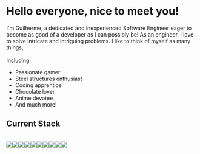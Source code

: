 <h1>Hello everyone, nice to meet you!</h1>

I'm Guilherme, a dedicated and inexperienced Software Engineer eager to become as good of a developer as I can possibly be! As an engineer, I love to solve intricate and intriguing problems.
I like to think of myself as many things,<br><br>
Including:
<ul>
  <li> Passionate gamer </li>
  <li> Steel structures enthusiast </li>
  <li> Coding apprentice </li>
  <li> Chocolate lover </li>
  <li> Anime devotee </li>
  <li> And much more! </li>
</ul>

<h2><b> Current Stack </b></h2> <br>
<div style="display: flex;">
  <!-- Javascript --><img src=https://img.shields.io/badge/JavaScript-F7DF1E?style=for-the-badge&logo=JavaScript&logoColor=black>
  <!-- React --><img src=https://img.shields.io/badge/React-61DAFB?style=for-the-badge&logo=React&logoColor=black>
  <!-- MongoDB --><img src=https://img.shields.io/badge/MongoDB-47A248?style=for-the-badge&logo=MongoDB&logoColor=white>
  <!-- PostgreSQL --><img src=https://img.shields.io/badge/PostgreSQL-4169E1?style=for-the-badge&logo=PostgreSQL&logoColor=white>
  <!-- Prisma --><img src=https://img.shields.io/badge/Prisma-2D3748?style=for-the-badge&logo=Prisma&logoColor=white>
  <!-- Jest --><img src=https://img.shields.io/badge/Jest-C21325?style=for-the-badge&logo=Jest&logoColor=white>
  <!-- Cypress --><img src=https://img.shields.io/badge/Cypress-17202C?style=for-the-badge&logo=Cypress&logoColor=white>
  <!-- Docker --><img src=https://img.shields.io/badge/Docker-2496ED?style=for-the-badge&logo=Docker&logoColor=white>
  <!-- Redis --><img src=https://img.shields.io/badge/Redis-DC382D?style=for-the-badge&logo=Redis&logoColor=white>
  <!-- AWS --><img src=https://img.shields.io/badge/Amazon_AWS-232F3E?style=for-the-badge&logo=AmazonAWS&logoColor=white>
   
  
</div>



